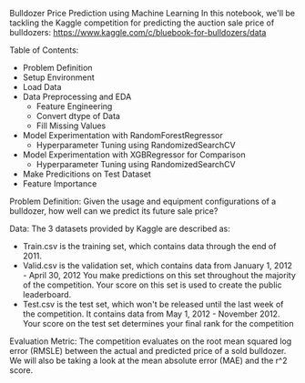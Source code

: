 Bulldozer Price Prediction using Machine Learning
In this notebook, we'll be tackling the Kaggle competition for predicting the auction sale price of bulldozers: https://www.kaggle.com/c/bluebook-for-bulldozers/data

Table of Contents:
* Problem Definition
* Setup Environment
* Load Data
* Data Preprocessing and EDA
  * Feature Engineering
  * Convert dtype of Data
  * Fill Missing Values
* Model Experimentation with RandomForestRegressor
  * Hyperparameter Tuning using RandomizedSearchCV
* Model Experimentation with XGBRegressor for Comparison
  * Hyperparameter Tuning using RandomizedSearchCV
* Make Predicitions on Test Dataset
* Feature Importance

Problem Definition:
Given the usage and equipment configurations of a bulldozer, how well can we predict its future sale price?

Data:
The 3 datasets provided by Kaggle are described as:

* Train.csv is the training set, which contains data through the end of 2011.
* Valid.csv is the validation set, which contains data from January 1, 2012 - April 30, 2012 You make predictions on this set throughout the majority of the competition. Your score on this set is used to create the public leaderboard.
* Test.csv is the test set, which won't be released until the last week of the competition. It contains data from May 1, 2012 - November 2012. Your score on the test set determines your final rank for the competition

Evaluation Metric:
The competition evaluates on the root mean squared log error (RMSLE) between the actual and predicted price of a sold bulldozer. We will also be taking a look at the mean absolute error (MAE) and the r^2 score.
